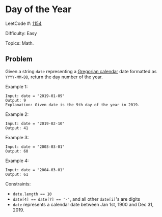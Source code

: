 # Day of the Year

LeetCode #: [1154](https://leetcode.com/problems/day-of-the-year/)

Difficulty: Easy

Topics: Math.

## Problem

Given a string `date` representing a [Gregorian calendar](https://en.wikipedia.org/wiki/Gregorian_calendar) date formatted as `YYYY-MM-DD`, return the day number of the year.

Example 1:

```text
Input: date = "2019-01-09"
Output: 9
Explanation: Given date is the 9th day of the year in 2019.
```

Example 2:

```text
Input: date = "2019-02-10"
Output: 41
```

Example 3:

```text
Input: date = "2003-03-01"
Output: 60
```

Example 4:

```text
Input: date = "2004-03-01"
Output: 61
```

Constraints:

- `date.length == 10`
- `date[4] == date[7] == '-'`, and all other `date[i]`'s are digits
- `date` represents a calendar date between Jan 1st, 1900 and Dec 31, 2019.
